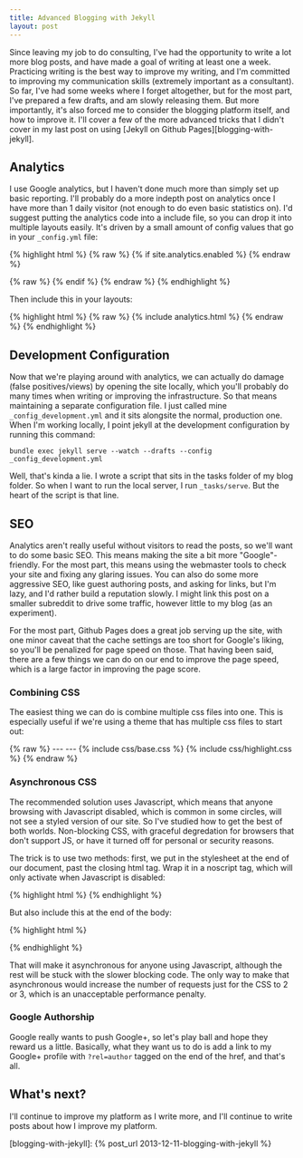 ```yaml
---
title: Advanced Blogging with Jekyll
layout: post
---
```

Since leaving my job to do consulting, I've had the opportunity to write a lot more blog posts, and have made a goal of writing at least one a week. Practicing writing is the best way to improve my writing, and I'm committed to improving my communication skills (extremely important as a consultant). So far, I've had some weeks where I forget altogether, but for the most part, I've prepared a few drafts, and am slowly releasing them. But more importantly, it's also forced me to consider the blogging platform itself, and how to improve it. I'll cover a few of the more advanced tricks that I didn't cover in my last post on using [Jekyll on Github Pages][blogging-with-jekyll].

## Analytics

I use Google analytics, but I haven't done much more than simply set up basic reporting. I'll probably do a more indepth post on analytics once I have more than 1 daily visitor (not enough to do even basic statistics on). I'd suggest putting the analytics code into a include file, so you can drop it into multiple layouts easily. It's driven by a small amount of config values that go in your `_config.yml` file:

{% highlight html %}
{% raw %}
{% if site.analytics.enabled %}
{% endraw %}
<!-- Google Analytics -->
<script>
(function(i,s,o,g,r,a,m){i['GoogleAnalyticsObject']=r;i[r]=i[r]||function(){
(i[r].q=i[r].q||[]).push(arguments)},i[r].l=1*new Date();a=s.createElement(o),
m=s.getElementsByTagName(o)[0];a.async=1;a.src=g;m.parentNode.insertBefore(a,m)
})(window,document,'script','//www.google-analytics.com/analytics.js','ga');

ga('create', '{%raw%}{{ site.analytics.property_id }}{%endraw%}', 'auto');
ga('send', 'pageview');

</script>
<!-- End Google Analytics -->
{% raw %}
{% endif %}
{% endraw %}
{% endhighlight %}

Then include this in your layouts:

{% highlight html %}
{% raw %}
{% include analytics.html %}
{% endraw %}
{% endhighlight %}

## Development Configuration

Now that we're playing around with analytics, we can actually do damage (false positives/views) by opening the site locally, which you'll probably do many times when writing or improving the infrastructure. So that means maintaining a separate configuration file. I just called mine `_config_development.yml` and it sits alongsite the normal, production one. When I'm working locally, I point jekyll at the development configuration by running this command:

```
bundle exec jekyll serve --watch --drafts --config _config_development.yml
```

Well, that's kinda a lie. I wrote a script that sits in the tasks folder of my blog folder. So when I want to run the local server, I run `_tasks/serve`. But the heart of the script is that line.

## SEO

Analytics aren't really useful without visitors to read the posts, so we'll want to do some basic SEO. This means making the site a bit more "Google"-friendly. For the most part, this means using the webmaster tools to check your site and fixing any glaring issues. You can also do some more aggressive SEO, like guest authoring posts, and asking for links, but I'm lazy, and I'd rather build a reputation slowly. I might link this post on a smaller subreddit to drive some traffic, however little to my blog (as an experiment).

For the most part, Github Pages does a great job serving up the site, with one minor caveat that the cache settings are too short for Google's liking, so you'll be penalized for page speed on those. That having been said, there are a few things we can do on our end to improve the page speed, which is a large factor in improving the page score.

### Combining CSS

The easiest thing we can do is combine multiple css files into one. This is especially useful if we're using a theme that has multiple css files to start out:

{% raw %}
    ---
    ---
    {% include css/base.css %}
    {% include css/highlight.css %}
{% endraw %}

### Asynchronous CSS

The recommended solution uses Javascript, which means that anyone browsing with Javascript disabled, which is common in some circles, will not see a styled version of our site. So I've studied how to get the best of both worlds. Non-blocking CSS, with graceful degredation for browsers that don't support JS, or have it turned off for personal or security reasons.

The trick is to use two methods: first, we put in the stylesheet at the end of our document, past the closing html tag. Wrap it in a noscript tag, which will only activate when Javascript is disabled:

{% highlight html %}
<noscript><link rel="stylesheet" href="combined.css"></noscript>
{% endhighlight %}

But also include this at the end of the body:

{% highlight html %}
<script type="text/javascript">
var stylesheet = document.createElement('link');
stylesheet.href = '/css/combined.css';
stylesheet.rel = 'stylesheet';
stylesheet.type = 'text/css';
document.getElementsByTagName('head')[0].appendChild(stylesheet);
</script>
{% endhighlight %}

That will make it asynchronous for anyone using Javascript, although the rest will be stuck with the slower blocking code. The only way to make that asynchronous would increase the number of requests just for the CSS to 2 or 3, which is an unacceptable performance penalty.

### Google Authorship

Google really wants to push Google+, so let's play ball and hope they reward us a little. Basically, what they want us to do is add a link to my Google+ profile with `?rel=author` tagged on the end of the href, and that's all.

## What's next?

I'll continue to improve my platform as I write more, and I'll continue to write posts about how I improve my platform.

[blogging-with-jekyll]: {% post_url 2013-12-11-blogging-with-jekyll %}